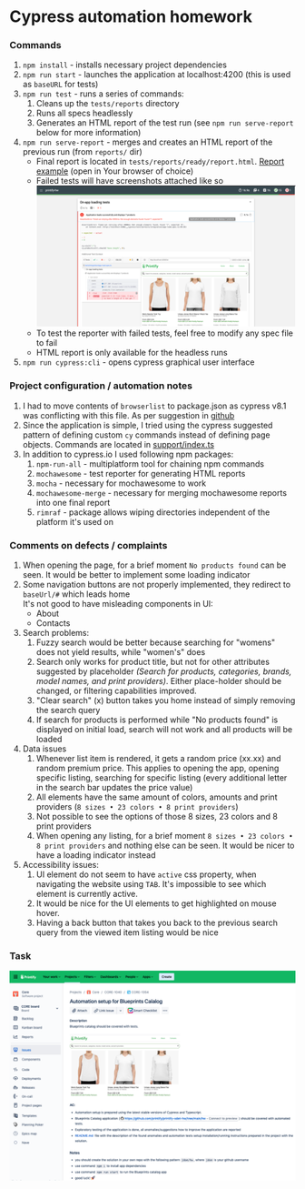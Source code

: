 # Cypress automation homework

### Commands

1. `npm install` - installs necessary project dependencies
1. `npm run start` - launches the application at localhost:4200 (this is used as `baseURL` for tests)
1. `npm run test` - runs a series of commands: 
    1. Cleans up the `tests/reports` directory
    1. Runs all specs headlessly
    1. Generates an HTML report of the test run (see `npm run serve-report` below for more information)
1. `npm run serve-report` - merges and creates an HTML report of the previous run (from `reports/` dir)
    * Final report is located in `tests/reports/ready/report.html`. [Report example](./docs/reportSample.html) (open in Your browser of choice)
    * Failed tests will have screenshots attached like so  
      <img src="docs/failedReporter.png" alt="./docs/failedReporter.png" width="500"/>
    * To test the reporter with failed tests, feel free to modify any spec file to fail
    * HTML report is only available for the headless runs
1. `npm run cypress:cli` - opens cypress graphical user interface

### Project configuration / automation notes

1. I had to move contents of `browserlist` to package.json as cypress v8.1 was conflicting with this file. As per
   suggestion in [github](https://github.com/cypress-io/cypress/issues/8864)
1. Since the application is simple, I tried using the cypress suggested pattern of defining custom `cy` commands instead
   of defining page objects. Commands are located in [support/index.ts](./tests/support/index.ts)
1. In addition to cypress.io I used following npm packages:
    1. `npm-run-all` - multiplatform tool for chaining npm commands
    1. `mochawesome` - test reporter for generating HTML reports
    1. `mocha` - necessary for mochawesome to work
    1. `mochawesome-merge` - necessary for merging mochawesome reports into one final report
    1. `rimraf` - package allows wiping directories independent of the platform it's used on

### Comments on defects / complaints

1. When opening the page, for a brief moment `No products found` can be seen. It would be better to implement some
   loading indicator
1. Some navigation buttons are not properly implemented, they redirect to `baseUrl/#` which leads home  
   It's not good to have misleading components in UI:
    * About
    * Contacts
1. Search problems:
    1. Fuzzy search would be better because searching for "womens" does not yield results, while "women's" does
    1. Search only works for product title, but not for other attributes suggested by placeholder *(Search for products,
       categories, brands, model names, and print providers)*. Either place-holder should be changed, or filtering
       capabilities improved.
    1. "Clear search" (x) button takes you home instead of simply removing the search query
    1. If search for products is performed while "No products found" is displayed on initial load, search will not work
       and all products will be loaded
1. Data issues
    1. Whenever list item is rendered, it gets a random price (xx.xx) and random premium price. This applies to opening
       the app, opening specific listing, searching for specific listing (every additional letter in the search bar
       updates the price value)
    1. All elements have the same amount of colors, amounts and print
       providers (`8 sizes • 23 colors • 8 print providers`)
    1. Not possible to see the options of those 8 sizes, 23 colors and 8 print providers
    1. When opening any listing, for a brief moment `8 sizes • 23 colors • 8 print providers` and nothing else can be
       seen. It would be nicer to have a loading indicator instead
1. Accessibility issues:
    1. UI element do not seem to have `active` css property, when navigating the website using `TAB`. It's impossible to
       see which element is currently active.
    1. It would be nice for the UI elements to get highlighted on mouse hover.
    1. Having a back button that takes you back to the previous search query from the viewed item listing would be nice

### Task

![task](./docs/instructions.png)

